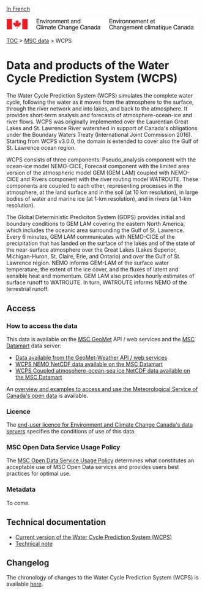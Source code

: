 [In French](readme_wcps_fr.md)

![ECCC logo](../../img_eccc-logo.png)

[TOC](../../readme_en.md) > [MSC data](../readme_en.md) > WCPS

# Data and products of the Water Cycle Prediction System (WCPS)

The Water Cycle Prediction System (WCPS) simulates the complete water cycle, following the water as it moves from the atmosphere to the surface, through the river network and into lakes, and back to the atmosphere. It provides short-term analysis and forecasts of atmosphere-ocean-ice and river flows. WCPS was originally implemented over the Laurentian Great Lakes and St. Lawrence River watershed in support of Canada's obligations under the Boundary Waters Treaty (International Joint Commission 2016). Starting from WCPS v3.0.0, the domain is extended to cover also the Gulf of St. Lawrence ocean region.

WCPS consists of three components: Pseudo_analysis component with the ocean-ice model NEMO-CICE, Forecast component with the limited area version of the atmospheric model GEM (GEM LAM) coupled with NEMO-CICE and Rivers component with the river routing model WATROUTE. These components are coupled to each other, representing processes in the atmosphere, at the land surface and in the soil (at 10 km resolution), in large bodies of water and marine ice (at 1-km resolution), and in rivers (at 1-km resolution).

The Global Deterministic Prediciton System (GDPS) provides initial and boundary conditions to GEM LAM covering the eastern North America, which includes the oceanic area surrounding the Gulf of St. Lawrence. Every 6 minutes, GEM LAM communicates with NEMO-CICE of the precipitation that has landed on the surface of the lakes and of the state of the near-surface atmosphere over the Great Lakes (Lakes Superior, Michigan-Huron, St. Claire, Erie, and Ontario) and over the Gulf of St. Lawrence region. NEMO informs GEM-LAM of the surface water temperature, the extent of the ice cover, and the fluxes of latent and sensible heat and momentum. GEM LAM also provides hourly estimates of surface runoff to WATROUTE. In turn, WATROUTE informs NEMO of the terrestrial runoff. 

## Access

### How to access the data 

This data is available on the [MSC GeoMet](../../msc-geomet/readme_en.md) API / web services and the [MSC Datamart](../../msc-datamart/readme_en.md) data server:

* [Data available from the GeoMet-Weather API / web services](../../msc-geomet/readme_en.md)
* [WCPS NEMO NetCDF data available on the MSC Datamart](readme_wcps_nemo-datamart_en.md) 
* [WCPS Coupled atmosphere-ocean-sea ice NetCDF data available on the MSC Datamart](readme_wcps-atm-ocean-datamart_en.md) 

An [overview and examples to access and use the Meteorological Service of Canada's open data](../../usage/readme_en.md) is available.

### Licence

The [end-user licence for Environment and Climate Change Canada's data servers](../../licence/readme_en.md) specifies the conditions of use of this data.

### MSC Open Data Service Usage Policy

The [MSC Open Data Service Usage Policy](../../usage-policy/readme_en.md) determines what constitutes an acceptable use of MSC Open Data services and provides users best practices for optimal use.

### Metadata

To come.

## Technical documentation

* [Current version of the Water Cycle Prediction System (WCPS)](https://collaboration.cmc.ec.gc.ca/cmc/CMOI/product_guide/docs/tech_specifications/tech_specifications_WCPS_e.pdf)
* [Technical note](https://collaboration.cmc.ec.gc.ca/cmc/CMOI/product_guide/docs/tech_notes/technote_wcps_e.pdf)

## Changelog 

The chronology of changes to the Water Cycle Prediction System (WCPS) is available [here](changelog_wcps_en.md).


